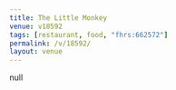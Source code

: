 ```yaml
---
title: The Little Monkey
venue: v18592
tags: [restaurant, food, "fhrs:662572"]
permalink: /v/18592/
layout: venue
---
```

null